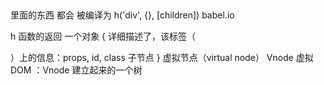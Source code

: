 ## 
<template>
<div>
<slot></slot>
<elbutton></elbutton>
</div>
</template>

里面的东西 都会 被编译为 
h('div', {}, [children])
babel.io

h 函数的返回
一个对象
{
  详细描述了，该标签（<div/><component/>）上的信息：props, id, class 
  子节点
}
虚拟节点（virtual node） Vnode
虚拟 DOM ：Vnode 建立起来的一个树